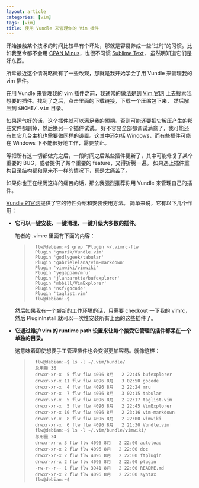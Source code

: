```yaml
---
layout: article
categories: [vim]
tags: [vim]
title: 使用 Vundle 来管理你的 Vim 插件
---
```


开始接触某个技术的时间比较早有个坏处，那就是容易养成一些“过时”的习惯。比如我至今都不会用 [CPAN Minus][]，也很不习惯 [Sublime Text][]，
虽然明知道它们是好东西。

所幸最近这个情况略微有了一些改观，那就是我开始学会了用 Vundle 来管理我的 vim 插件。

在用 Vundle 来管理我的 vim 插件之前，我通常的做法是到 [Vim 官网][vim] 上去搜索我想要的插件。找到了之后，点击里面的下载链接，下载一个压缩包下来，
然后解压到 <kbd>$HOME/.vim</kbd> 目录。

如果运气好的话，这个插件就可以满足我的预期。否则可能还要把它解压产生的那些文件都删掉，然后换另一个插件试试。
好不容易全部都调试满意了，我可能还有其它几台主机也需要做同样的设置。这其中还包括 Windows，而有些插件可能在 Windows 下不能很好地工作，需要禁止。

等把所有这一切都做完之后，一段时间之后某些插件更新了，其中可能修复了某个重要的 BUG，或者提供了某个重要的 feature，又得折腾一遍。
如果遇上插件重构目录结构都和原来不一样的情况下，真是太痛苦了。

如果你也正在经历这样的痛苦的话，那么我强烈推荐你用 Vundle 来管理自己的插件。

[Vundle 的官网][Vundle]提供了它的特性介绍和安装使用方法。
简单来说，它有以下几个作用：

*   **它可以一键安装、一键清理、一键升级大多数的插件。**

    笔者的 .vimrc 里面有下面的内容：

    >       flw@debian:~$ grep ^Plugin ~/.vimrc-flw
    >       Plugin 'gmarik/Vundle.vim'
    >       Plugin 'godlygeek/tabular'
    >       Plugin 'gabrielelana/vim-markdown'
    >       Plugin 'vimwiki/vimwiki'
    >       Plugin 'yegappan/mru'
    >       Plugin 'jlanzarotta/bufexplorer'
    >       Plugin 'mbbill/VimExplorer'
    >       Plugin 'nsf/gocode'
    >       Plugin 'taglist.vim'
    >       flw@debian:~$

    然后如果我有一个崭新的工作环境的话，只需要 checkout 一下我的 vimrc，然后 PluginInstall 就可以一次性安装所有上面的这些插件了。

*   **它通过维护 vim 的 runtime path 设置来让每个接受它管理的插件都呆在一个单独的目录。**
    
    这意味着即使想要手工管理插件也会变得更加容易。就像这样：

    >       flw@debian:~$ ls -l ~/.vim/bundle/
    >       总用量 36
    >       drwxr-xr-x  5 flw flw 4096 8月   2 22:45 bufexplorer
    >       drwxr-xr-x 11 flw flw 4096 8月   3 02:50 gocode
    >       drwxr-xr-x  4 flw flw 4096 8月   2 22:24 mru
    >       drwxr-xr-x  7 flw flw 4096 8月   3 02:15 tabular
    >       drwxr-xr-x  5 flw flw 4096 8月   2 22:17 taglist.vim
    >       drwxr-xr-x  5 flw flw 4096 8月   2 22:45 VimExplorer
    >       drwxr-xr-x 10 flw flw 4096 8月   2 23:16 vim-markdown
    >       drwxr-xr-x  8 flw flw 4096 8月   2 22:00 vimwiki
    >       drwxr-xr-x  6 flw flw 4096 8月   2 21:30 Vundle.vim
    >       flw@debian:~$ ls -l ~/.vim/bundle/vimwiki/
    >       总用量 24
    >       drwxr-xr-x 3 flw flw 4096 8月   2 22:00 autoload
    >       drwxr-xr-x 2 flw flw 4096 8月   2 22:00 doc
    >       drwxr-xr-x 2 flw flw 4096 8月   2 22:00 ftplugin
    >       drwxr-xr-x 2 flw flw 4096 8月   2 22:00 plugin
    >       -rw-r--r-- 1 flw flw 3941 8月   2 22:00 README.md
    >       drwxr-xr-x 2 flw flw 4096 8月   2 22:00 syntax
    >       flw@debian:~$

[CPAN Minus]: https://metacpan.org/pod/distribution/App-cpanminus/bin/cpanm (CPAN 官网推荐的安装 CPAN 模块的方法)
[Sublime Text]: http://www.sublimetext.com/ (著名的 Mac 程序员编辑器 TextMate 的克隆，提供 Windows 版的下载)
[vim-scripts]: http://vim-scripts.org/ (一个时尚的 Vim 脚本集散地)
[Vundle]: https://github.com/gmarik/Vundle.vim
[vim]: http://www.vim.org/
